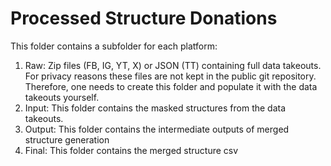 # Processed Structure Donations

This folder contains a subfolder for each platform:
1. Raw: Zip files (FB, IG, YT, X) or JSON (TT) containing full data takeouts. For privacy reasons these files are not kept in the public git repository. Therefore, one needs to create this folder and populate it with the data takeouts yourself.
2. Input: This folder contains the masked structures from the data takeouts. 
3. Output: This folder contains the intermediate outputs of merged structure generation
4. Final: This folder contains the merged structure csv
